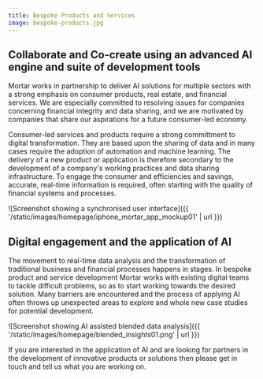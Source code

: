 ```yaml
---
title: Bespoke Products and Services
image: bespoke-products.jpg
---
```


Collaborate and Co-create using an advanced AI engine and suite of development tools 
-----------------------------------------------------------------------------------------------------

Mortar works in partnership to deliver AI solutions for multiple sectors with a strong emphasis on consumer products, real estate, and financial services. We are especially committed to resolving issues for companies concerning financial integrity and data sharing, and we are motivated by companies that share our aspirations for a future consumer-led economy. 

Consumer-led services and products require a strong committment to digital transformation. They are based upon the sharing of data and in many cases require the adoption of automation and machine learning. The delivery of a new product or application is therefore secondary to the development of a company's working practices and data sharing infrastructure. To engage the consumer and efficiencies and savings, accurate, real-time information is required, often starting with the quality of financial systems and processes.

![Screenshot showing a synchronised user interface]({{ '/static/images/homepage/iphone_mortar_app_mockup01' | url }})

Digital engagement and the application of AI
-----------------------------------------------------------------------------------------------------

The movement to real-time data analysis and the transformation of traditional business and financial processes happens in stages. In bespoke product and service development Mortar works with existing digital teams to tackle difficult problems, so as to start working towards the desired solution. Many barriers are encountered and the process of applying AI often throws up unexpected areas to explore and whole new case studies for potential development. 

![Screenshot showing AI assisted blended data analysis]({{ '/static/images/homepage/blended_insights01.png' | url }})

If you are interested in the application of AI and are looking for partners in the development of innovative products or solutions then please get in touch and tell us what you are working on.


